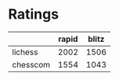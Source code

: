 # Ratings

|          | rapid | blitz |
|----------|-------|-------|
| lichess  | 2002 | 1506 |
| chesscom | 1554 | 1043 |

